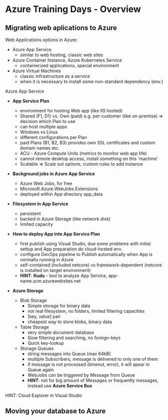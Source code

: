 # Azure Training Days - Overview

##  Migrating web aplications to Azure

Web Applications options in Azure:
- Azure App Service
  - similar to web hosting, classic web sites
- Azure Container Instance, Azure Kubernetes Service
  - containerized applications, special environment
- Azure Virtual Machines
  - classic infrastructure as a service
  - when it is necessary to install some non-standard dependency (env.)

Azure App Service
- **App Service Plan**
  - environment for hosting Web app (like IIS hosted)
  - Shared (F1, D1) vs. Own (paid) e.g. per-customer (like on-premise) => decision which Plan to use
  - can host multiple apps
  - Windows vs Linux
  - different configurations per Plan
  - paid Plans (B1, B2, B3) provides own SSL certificates and custom domain names etc.
  - ACU - Azure Compute Units (metrics to monitor web app life)
  - cannot remote desktop access, install something on this 'machine'
  - Scalable => Scale out options, custom rules to add instance

- **Background jobs in Azure App Service**
  - Azure Web Jobs, for free
  - Microsoft.Azure.WebJobs.Extensions
  - deployed within App directory app_data

- **Filesystem in App Service**
  - persistent
  - backed in Azure Storage (like network disk)   
  - limited capacity

- **How to deploy App into App Service Plan**
  - first publish using Visual Studio, due some problems with initial settup and App preparation do cloud-hosted env.
  - configure DevOps pipeline to Publish automatically when App is normallu running in Azure
  - self-contained (included netcore) vs framework-dependent (netcore is installed on target environment)
  - **HINT**: **Kudu** - tool to analyze App Service, app-name.scm.azurewebsites.net
 
- **Azure Storage**
   - Blob Storage
     - Simple storage for binary data
     - not real filesystem, no folders, limited filtering capacities
     - [key, value] pair
     - cheapest way to store blobs, binary data
   - Table Storage
     - very simple document database 
     - Slow filtering and searching, no foreign-keys
     - Quick key-lookup
   - Storage Queues
     - string messages into Queue (max 64kB)
     - multiple Subscribers, message is delivered to only one of them
     - if message is not processed (timeout, error), it will apear in Queue again
     - WebJobs can be triggered by Message from Queue
     - **HINT**: not for big amount of Messages or frequently messages, instead use **Azure Service Bus**
 
HINT: Cloud Explorer in Visual Studio

## Moving your database to Azure